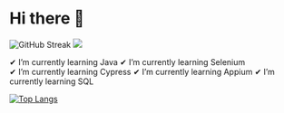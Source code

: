 # Hi there 👋

![GitHub Streak](https://github-readme-streak-stats.herokuapp.com?user=maydinca&theme=dark&hide_border=false)<picture>
<source 
  srcset="https://github-readme-statsgit-masterrstaa-rickstaa.vercel.app/api?username=maydinca&show_icons=true&theme=dark"
  media="(prefers-color-scheme: dark)"
/>
<source
  srcset="https://github-readme-stats.vercel.app/api?username=maydinca&show_icons=false"
  media="(prefers-color-scheme: light), (prefers-color-scheme: no-preference)"
/>
<img src="https://github-readme-statsgit-masterrstaa-rickstaa.vercel.app/api?username=maydinca&show_icons=false" />
</picture>



✔ I’m currently learning Java
✔ I’m currently learning Selenium  
✔ I’m currently learning Cypress
✔ I’m currently learning Appium
✔ I’m currently learning SQL
 
 [![Top Langs](https://github-readme-stats.vercel.app/api/top-langs/?username=maydinca&langs_count=8&&theme=dark&hide_border=false)](https://github.com/maydinca/github-readme-stats)
